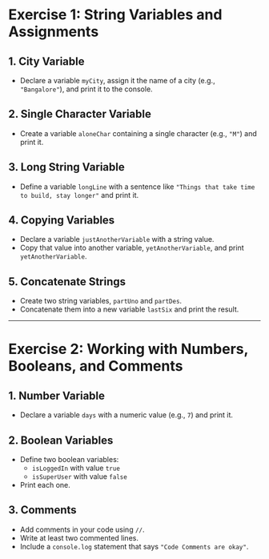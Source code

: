 # Exercise 1: String Variables and Assignments

## 1. City Variable
- Declare a variable `myCity`, assign it the name of a city (e.g., `"Bangalore"`), and print it to the console.

## 2. Single Character Variable
- Create a variable `aloneChar` containing a single character (e.g., `"M"`) and print it.

## 3. Long String Variable
- Define a variable `longLine` with a sentence like `"Things that take time to build, stay longer"` and print it.

## 4. Copying Variables
- Declare a variable `justAnotherVariable` with a string value.  
- Copy that value into another variable, `yetAnotherVariable`, and print `yetAnotherVariable`.

## 5. Concatenate Strings
- Create two string variables, `partUno` and `partDes`.  
- Concatenate them into a new variable `lastSix` and print the result.

---

# Exercise 2: Working with Numbers, Booleans, and Comments

## 1. Number Variable
- Declare a variable `days` with a numeric value (e.g., `7`) and print it.

## 2. Boolean Variables
- Define two boolean variables:
  - `isLoggedIn` with value `true`
  - `isSuperUser` with value `false`
- Print each one.

## 3. Comments
- Add comments in your code using `//`.
- Write at least two commented lines.
- Include a `console.log` statement that says `"Code Comments are okay"`.
